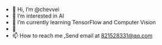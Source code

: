 - 👋 Hi, I’m @chevvei
- 👀 I’m interested in AI 
- 🌱 I’m currently learning TensorFlow and Computer Vision
- 💞️
- 📫 How to reach me ,Send email at 821528331@qq.com

<!---
chevvei/chevvei is a ✨ special ✨ repository because its `README.md` (this file) appears on your GitHub profile.
You can click the Preview link to take a look at your changes.
--->
